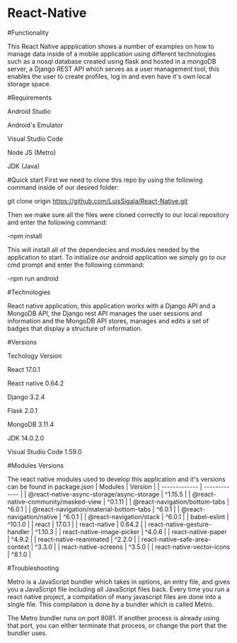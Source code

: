# React-Native

#Functionality

This React Native appplication shows a number of examples on how to manage data inside of a mobile application using different technologies such as a nosql database created using flask and hosted in a mongoDB server, a Django REST API which serves as a user management tool, this enables the user to create profiles, log in and even have it's own local storage space.

#Requirements

Android Studio

Android's Emulator

Visual Studio Code

Node JS (Metro)

JDK (Java)

#Quick start
First we need to clone this repo by using the following command inside of our desired folder:

git clone origin https://github.com/LuisSigala/React-Native.git

Then we make sure all the files were cloned correctly to our local repository and enter the following command:

-npm install 

This will install all of the dependecies and modules needed by the application to start. To initialize our android application we simply go to our cmd prompt and enter the following command:

-npm run android

#Technologies

React native application, this application works with a Django API and a MongoDB API, the Django rest API manages the user sessions and information and the MongoDB API stores, manages and edits a set of badges that display a structure of information.

#Versions

Techology	Version

React	17.0.1

React native	0.64.2

Django	3.2.4

Flask	2.0.1

MongoDB	3.11.4

JDK 14.0.2.0

Visual Studio Code 1.59.0


#Modules Versions

The react native modules used to develop this application and it's versions can be found in package.json
| Modules	 | Version |
| ------------- | ------------- |
| @react-native-async-storage/async-storage  | 	^1.15.5 |
| @react-native-community/masked-view  | ^0.1.11 |
| @react-navigation/bottom-tabs  | ^6.0.1 |
| @react-navigation/material-bottom-tabs  | ^6.0.1 |
| @react-navigation/native | ^6.0.1 |
| @react-navigation/stack | ^6.0.1 |
| babel-eslint | ^10.1.0 |
| react | 17.0.1 |
| react-native | 0.64.2 |
| react-native-gesture-handler | ^1.10.3 |
| react-native-image-picker | ^4.0.6 |
| react-native-paper | ^4.9.2 |
| react-native-reanimated | ^2.2.0 |
| react-native-safe-area-context | ^3.3.0 |	
| react-native-screens | ^3.5.0 |
| react-native-vector-icons | ^8.1.0 |

#Troubleshooting

Metro is a JavaScript bundler which takes in options, an entry file, and gives you a JavaScript file including all JavaScript files back. Every time you run a react native project, a compilation of many javascript files are done into a single file. This compilation is done by a bundler which is called Metro.

The Metro bundler runs on port 8081. If another process is already using that port, you can either terminate that process, or change the port that the bundler uses.
